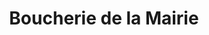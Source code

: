---
title: "Boucherie de la Mairie"
url: /saint-leu-la-foret/boucherie-de-la-mairie/
shop: boucherie
---